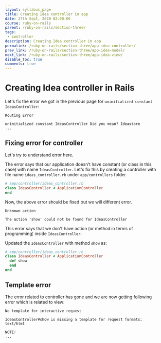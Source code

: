 ```yaml
---
layout: syllabus_page
title: Creating Idea controller in app
date: 27th Sept, 2020 02:00:00
course: ruby-on-rails
parent: /ruby-on-rails/section-three/
tags:
 - controller
description: Creating Idea controller in app
permalink: /ruby-on-rails/section-three/app-idea-controller/
prev_link: /ruby-on-rails/section-three/app-idea-model/
next_link: /ruby-on-rails/section-three/app-idea-view/
disable_toc: true
comments: true
---
```


# Creating Idea controller in Rails

Let's fix the error we got in the previous page for `uninitialized constant IdeasController`:

```shell
Routing Error

uninitialized constant IdeasController Did you mean? Ideastore
...
```

## Fixing error for controller

Let's try to understand error here.

The error says that our application doesn't have constant (or class in this case) with name `IdeasController`.
Let's fix this by creating a controller with file name `ideas_controller.rb` under `app/controllers` folder.

```ruby
# app/controller/ideas_controller.rb
class IdeasController < ApplicationController
end
```

Now, the above error should be fixed but we will different error.

```shell
Unknown action

The action 'show' could not be found for IdeasController
```

This error says that we don't have action (or method in terms of programming) inside `IdeasController`.

Updated the `IdeasController` with method `show` as:

```ruby
# app/controller/ideas_controller.rb
class IdeasController < ApplicationController
  def show
  end
end
```

## Template error

The error related to controller has gone and we are now getting following error which is related to view:

```shell
No template for interactive request

IdeasController#show is missing a template for request formats: text/html

NOTE!
...
```
